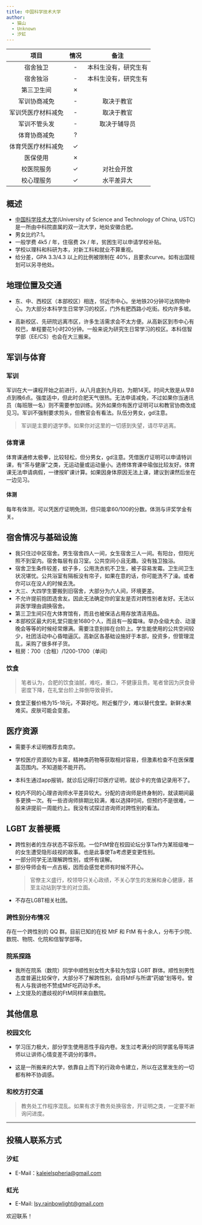 ```yaml
---
title: 中国科学技术大学
author:
  - 猫山
  - Unknown
  - 汐虹
---
```


|        项目        | 情况 |     备注     |
| :----------------: | :--: | :----------: |
|      宿舍独卫      |  -   |  本科生没有，研究生有  |
|      宿舍独浴      |  -   |       本科生没有，研究生有       |
|     第三卫生间     |  ✗   |              |
|    军训协商减免    |   -  |      取决于教官        |
| 军训凭医疗材料减免 |  -   |      取决于教官        |
|    军训不管头发    |  -   | 取决于辅导员 |
|    体育协商减免    |  ?   |              |
| 体育凭医疗材料减免 |  ✓   |              |
|      医保使用      |  ✗   |              |
|     校医院服务     |  ✓   |       对社会开放       |
|     校心理服务     |  ✓   |       水平差异大       |

## 概述

- [中国科学技术大学](https://www.ustc.edu.cn/)(University of Science and Technology of China, USTC) 是一所由中科院直属的双一流大学，地处安徽合肥。
- 男女比约7:1。
- 一般学费 4k5 / 年，住宿费 2k / 年，贫困生可以申请学校补贴。
- 学校以理科和科研为本，对新工科和就业不算重视。
- 给分差，GPA 3.3/4.3 以上的比例被限制在 40%，且要求curve。如有出国规划可以另寻他处。

## 地理位置及交通

- 东、中、西校区（本部校区）相连，邻近市中心。坐地铁20分钟可达购物中心。为大部分本科学生日常学习的校区，门外有肥西路小吃街。校内许多坡。

- 高新校区、先研院远离市区，许多生活需求会不太方便。从高新区到市中心有校巴，单程要花1小时20分钟。一般来说为研究生日常学习的校区。本科信智学部（EE/CS）也会在大三搬来。

## 军训与体育

### 军训

军训在大一课程开始之前进行，从八月底到九月初，为期14天。时间大致是从早8点到晚6点。强度适中，但此时合肥天气很热。无法申请减免，不过如果你当通讯员（每班限一名）则不需要参加训练。另外如果你有医疗证明可以和教官协商改成见习。军训不强制要求剪头，但教官会有看法。队伍分男女，gd注意。
>军训是主要的退学季。如果你对这里的一切感到失望，请尽早逃离。

### 体育课

体育课通修太极拳，比较轻松，但分男女，gd注意。凭借医疗证明可以申请特训课，有“茶与健康”之类，无运动量或运动量小。选修体育课中瑜伽比较友好。体育课无法申请病假，一律按旷课计算。如果因身体原因无法上课，建议到课然后坐在一边见习。

#### 体测

每年有体测，可以凭医疗证明免测，但只能拿60/100的分数。体测与评奖学金有关。

## 宿舍情况与基础设施

- 我只住过中区宿舍。男生宿舍四人一间，女生宿舍三人一间。有阳台，但阳光照不到室内。宿舍每层有自习室。公共空间小且无趣。没有独卫独浴。
- 宿舍卫生条件较差，蚊子多，公用洗衣机不卫生，被子容易发霉。卫生间卫生状况堪忧。公共浴室有隔板没有帘子，如果在意的话，你可能洗不了澡。或者你可以在没人的时候去洗。
- 大三、大四学生要搬到旧宿舍，大部分为六人间，环境更差。
- 不允许提前抱团选舍友。因此无法确定你的室友是否对跨性别者友好。无法以非医学理由调换宿舍。
- 第三卫生间只在大体育馆有，而且也被保洁占用存放清洁用品。
- 本部校区最大的礼堂只能坐1680个人，而且有一股霉味。举办全级大会、动漫晚会等等的时候经常爆满。需要注意别摔在台阶上。学生能使用的公共空间较少，社团活动中心昏暗逼仄。高新区各基础设施好于本部，投资多，但管理混乱，采购了很多样子货。
- 租房：700（合租）/1200-1700（单间）

### 饮食

> 笔者认为，合肥的饮食油腻，难吃，重口，不健康且贵。笔者曾因为厌食骨密度下降，在礼堂台阶上摔倒导致骨折。

- 食堂正餐价格为15-18元，不算好吃。附近餐厅少，难以替代食堂。新鲜水果难买。皮肤可能会变差。

## 医疗资源

- 需要手术证明推荐去南京。

- 学校医疗资源较为丰富，精神类药物等获取相对容易，但激素检查不在医保覆盖范围内。不知道能不能开药。

- 本科生通过app报销，就诊后记得打印医疗证明，就诊卡的充值记录用不了。

- 校内不同的心理咨询师水平差异较大。分配的咨询师是终身制的，就读期间最多更换一次。有一些咨询师排期比较满，难以选择时间，但预约不是很难，一般来讲提前一周能约上。我没有试探过咨询师对跨性别的看法。

## LGBT 友善梗概

- 跨性别者的生存状态不容乐观。一位FtM曾在校园论坛分享Ta作为某班级唯一的女生遭受隐形歧视的故事。也是此事使Ta考虑更变更性别。
- 一部分同学无法理解跨性别，或怀有误解。
- 部分导师会有一点古板，因而会感觉老师有时候不开心。
  > 官僚主义盛行，校领导只关心政绩，不关心学生的发展和身心健康，甚至主动站到学生的对立面。
- 不存在LGBT相关社团。

### 跨性别分布情况

存在一个跨性别的 QQ 群。目前已知的在校 MtF 和 FtM 有十余人，分布于少院、数院、物院、化院和信智学部等。

### 院系探路

- 我所在院系（数院）同学中顺性别女性大多较为包容 LGBT 群体。顺性别男性态度普遍比较保守，大部分不了解跨性别，会将MtF与所谓“药娘”划等号。曾有人与我讲他不赞成MtF吃药动手术。
- 上文提及的遭歧视的FtM同样来自数院。

## 其他信息

### 校园文化

- 学习压力极大，部分学生使用恶性手段内卷。发生过考满分的同学匿名辱骂讲师以让讲师心情变差不调分的事件。

- 这是一所搬来的大学，依靠自上而下的行政命令建立，所以在这里发生的一切都有种不协调感。

### 和校方打交道

> 教务处工作程序混乱。如果有求于教务处换宿舍，开证明之类，一定要不断询问进度。

---

## 投稿人联系方式

### 汐虹

- E-Mail：<kaleielspheria@gmail.com>

### 虹光

- E-Mail: <lsy.rainbowlight@gmail.com>

欢迎联系！
